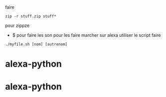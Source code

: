 faire 
```
zip -r stuff.zip stuff* 
```
pour zippze

- $ pour faire les son pour les faire marcher sur alexa utiliser le script
faire 
```
./myfile.sh [nom] [autrenom]
```
# alexa-python
# alexa-python
